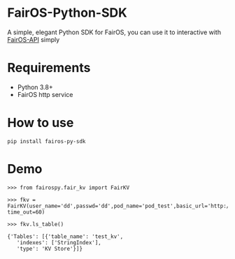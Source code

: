 # FairOS-Python-SDK
A simple, elegant Python SDK for FairOS, you can use it to interactive with [FairOS-API](https://docs.fairos.fairdatasociety.org/api/) simply


# Requirements
- Python 3.8+
- FairOS http service

# How to use

```
pip install fairos-py-sdk
```

# Demo 

```
>>> from fairospy.fair_kv import FairKV

>>> fkv = FairKV(user_name='dd',passwd='dd',pod_name='pod_test',basic_url='http://localhost:9090', time_out=60)

>>> fkv.ls_table()
 
{'Tables': [{'table_name': 'test_kv',
   'indexes': ['StringIndex'],
   'type': 'KV Store'}]}
```